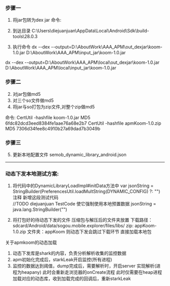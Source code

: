### 步骤一
1. 将jar包转为dex jar
命令:

1. 到达目录
 C:\Users\diejuanjuan\AppData\Local\Android\Sdk\build-tools\28.0.3 

2. 执行命令
dx --dex --output=D:\AboutWork\AAA_APM\out_dexjar\koom-1.0.jar D:\AboutWork\AAA_APM\input_jar\koom-1.0.jar


dx --dex --output=D:\AboutWork\AAA_APM\local\out_dexjar\koom-1.0.jar D:\AboutWork\AAA_APM\local\input_jar\koom-1.0.jar


### 步骤二
2. 对jar包做md5   
3. 对三个so文件做md5
4. 将jar与so打包为zip文件,对整个zip做md5     

命令: 
CertUtil -hashfile koom-1.0.jar MD5          6fdc82dcd3eed8384fe1aae76a68e2b7
CertUtil -hashfile apmKoom-1.0.zip MD5   7306d34fee8c4910b27a69dad7b3049b

### 步骤三
5. 更新本地配置文件   semob_dynamic_library_android.json

--------------------------------------------------------------------
### 动态下发本地测试方案:
 1. 将代码中的DynamicLibraryLoadImpl#initData方法中 
var jsonString = StringBuilder(PreferencesUtil.loadMultString(DYNAMIC_CONFIG) ?: "") 注释
新增这段测试代码  
//TODO diejuanjuan TestCode  使它强制使用本地预置数据
jsonString = java.lang.StringBuilder("")

1. 将打包好的待动态下发的文件
压缩包与解压后的文件夹放置  下载路径：sdcard/Android/data/sogou.mobile.explorer/files/libs/
zip: appKoom-1.0.zip   文件夹：appKoom
则动态下发会跳过下载环节 直接加载本地包

关于apmkoom的动态加载
1. 动态下发库是shark的内容，负责分析解析收集的监控数据
2. apm初始化完成后，starkLeak开启监控(所有进程)
3. 监控的数据达到阈值，dump完成后，需要解析时，开启server 实现解析(进程为heapany)
   此时会重新走浏览器的onCreate流程
此时仅需要在heap进程加载对应的动态库，收到加载完成的回调后，重新starkLeak




   